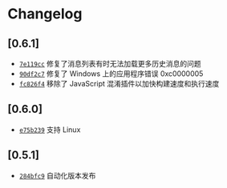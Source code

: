 # Changelog

## \[0.6.1]

- [`7e119cc`](https://github.com/QPlugged/QPlugged/commit/7e119cc4bc13617c9ae0b5e36d371b5e2035c7e0) 修复了消息列表有时无法加载更多历史消息的问题
- [`90df2c7`](https://github.com/QPlugged/QPlugged/commit/90df2c75f8584882af7da7a44e5d018e12aeb6d1) 修复了 Windows 上的应用程序错误 0xc0000005
- [`fc826f4`](https://github.com/QPlugged/QPlugged/commit/fc826f4224292c498c89179ab75ad584c6b34577) 移除了 JavaScript 混淆插件以加快构建速度和执行速度

## \[0.6.0]

- [`e75b239`](https://github.com/QPlugged/QPlugged/commit/e75b2390916630cf08c7c5eae5f87141601df8d1) 支持 Linux

## \[0.5.1]

- [`284bfc9`](https://github.com/QPlugged/QPlugged/commit/284bfc9ae6654c990d18a88ac2fa638d018014db) 自动化版本发布
